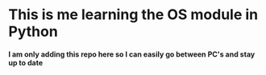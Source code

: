 # This is me learning the OS module in Python

#### I am only adding this repo here so I can easily go between PC's and stay up to date
